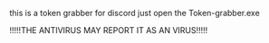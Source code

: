 this is a token grabber for discord just open the Token-grabber.exe

!!!!!THE ANTIVIRUS MAY REPORT IT AS AN VIRUS!!!!!
